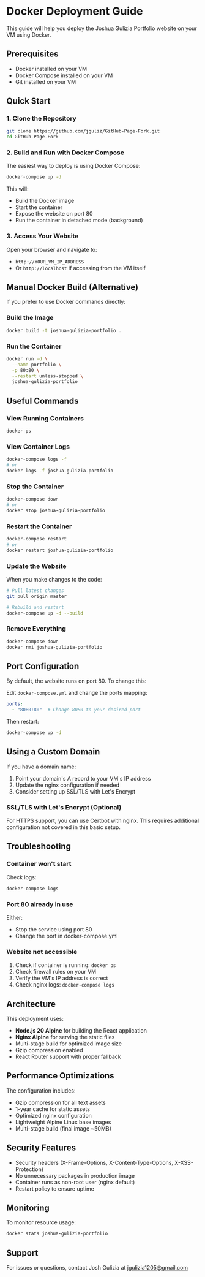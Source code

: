 # Docker Deployment Guide

This guide will help you deploy the Joshua Gulizia Portfolio website on your VM using Docker.

## Prerequisites

- Docker installed on your VM
- Docker Compose installed on your VM
- Git installed on your VM

## Quick Start

### 1. Clone the Repository

```bash
git clone https://github.com/jguliz/GitHub-Page-Fork.git
cd GitHub-Page-Fork
```

### 2. Build and Run with Docker Compose

The easiest way to deploy is using Docker Compose:

```bash
docker-compose up -d
```

This will:
- Build the Docker image
- Start the container
- Expose the website on port 80
- Run the container in detached mode (background)

### 3. Access Your Website

Open your browser and navigate to:
- `http://YOUR_VM_IP_ADDRESS`
- Or `http://localhost` if accessing from the VM itself

## Manual Docker Build (Alternative)

If you prefer to use Docker commands directly:

### Build the Image

```bash
docker build -t joshua-gulizia-portfolio .
```

### Run the Container

```bash
docker run -d \
  --name portfolio \
  -p 80:80 \
  --restart unless-stopped \
  joshua-gulizia-portfolio
```

## Useful Commands

### View Running Containers

```bash
docker ps
```

### View Container Logs

```bash
docker-compose logs -f
# or
docker logs -f joshua-gulizia-portfolio
```

### Stop the Container

```bash
docker-compose down
# or
docker stop joshua-gulizia-portfolio
```

### Restart the Container

```bash
docker-compose restart
# or
docker restart joshua-gulizia-portfolio
```

### Update the Website

When you make changes to the code:

```bash
# Pull latest changes
git pull origin master

# Rebuild and restart
docker-compose up -d --build
```

### Remove Everything

```bash
docker-compose down
docker rmi joshua-gulizia-portfolio
```

## Port Configuration

By default, the website runs on port 80. To change this:

Edit `docker-compose.yml` and change the ports mapping:

```yaml
ports:
  - "8080:80"  # Change 8080 to your desired port
```

Then restart:

```bash
docker-compose up -d
```

## Using a Custom Domain

If you have a domain name:

1. Point your domain's A record to your VM's IP address
2. Update the nginx configuration if needed
3. Consider setting up SSL/TLS with Let's Encrypt

### SSL/TLS with Let's Encrypt (Optional)

For HTTPS support, you can use Certbot with nginx. This requires additional configuration not covered in this basic setup.

## Troubleshooting

### Container won't start

Check logs:
```bash
docker-compose logs
```

### Port 80 already in use

Either:
- Stop the service using port 80
- Change the port in docker-compose.yml

### Website not accessible

1. Check if container is running: `docker ps`
2. Check firewall rules on your VM
3. Verify the VM's IP address is correct
4. Check nginx logs: `docker-compose logs`

## Architecture

This deployment uses:
- **Node.js 20 Alpine** for building the React application
- **Nginx Alpine** for serving the static files
- Multi-stage build for optimized image size
- Gzip compression enabled
- React Router support with proper fallback

## Performance Optimizations

The configuration includes:
- Gzip compression for all text assets
- 1-year cache for static assets
- Optimized nginx configuration
- Lightweight Alpine Linux base images
- Multi-stage build (final image ~50MB)

## Security Features

- Security headers (X-Frame-Options, X-Content-Type-Options, X-XSS-Protection)
- No unnecessary packages in production image
- Container runs as non-root user (nginx default)
- Restart policy to ensure uptime

## Monitoring

To monitor resource usage:

```bash
docker stats joshua-gulizia-portfolio
```

## Support

For issues or questions, contact Josh Gulizia at jgulizia1205@gmail.com

